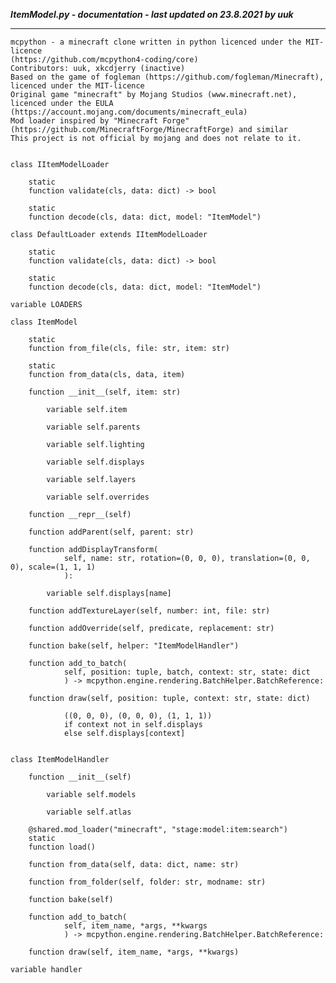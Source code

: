 ***ItemModel.py - documentation - last updated on 23.8.2021 by uuk***
___

    mcpython - a minecraft clone written in python licenced under the MIT-licence 
    (https://github.com/mcpython4-coding/core)
    Contributors: uuk, xkcdjerry (inactive)
    Based on the game of fogleman (https://github.com/fogleman/Minecraft), licenced under the MIT-licence
    Original game "minecraft" by Mojang Studios (www.minecraft.net), licenced under the EULA
    (https://account.mojang.com/documents/minecraft_eula)
    Mod loader inspired by "Minecraft Forge" (https://github.com/MinecraftForge/MinecraftForge) and similar
    This project is not official by mojang and does not relate to it.


    class IItemModelLoader

        static
        function validate(cls, data: dict) -> bool

        static
        function decode(cls, data: dict, model: "ItemModel")

    class DefaultLoader extends IItemModelLoader

        static
        function validate(cls, data: dict) -> bool

        static
        function decode(cls, data: dict, model: "ItemModel")

    variable LOADERS

    class ItemModel

        static
        function from_file(cls, file: str, item: str)

        static
        function from_data(cls, data, item)

        function __init__(self, item: str)

            variable self.item

            variable self.parents

            variable self.lighting

            variable self.displays

            variable self.layers

            variable self.overrides

        function __repr__(self)

        function addParent(self, parent: str)

        function addDisplayTransform(
                self, name: str, rotation=(0, 0, 0), translation=(0, 0, 0), scale=(1, 1, 1)
                ):

            variable self.displays[name]

        function addTextureLayer(self, number: int, file: str)

        function addOverride(self, predicate, replacement: str)

        function bake(self, helper: "ItemModelHandler")

        function add_to_batch(
                self, position: tuple, batch, context: str, state: dict
                ) -> mcpython.engine.rendering.BatchHelper.BatchReference:

        function draw(self, position: tuple, context: str, state: dict)
            
                ((0, 0, 0), (0, 0, 0), (1, 1, 1))
                if context not in self.displays
                else self.displays[context]


    class ItemModelHandler

        function __init__(self)

            variable self.models

            variable self.atlas

        @shared.mod_loader("minecraft", "stage:model:item:search")
        static
        function load()

        function from_data(self, data: dict, name: str)

        function from_folder(self, folder: str, modname: str)

        function bake(self)

        function add_to_batch(
                self, item_name, *args, **kwargs
                ) -> mcpython.engine.rendering.BatchHelper.BatchReference:

        function draw(self, item_name, *args, **kwargs)

    variable handler